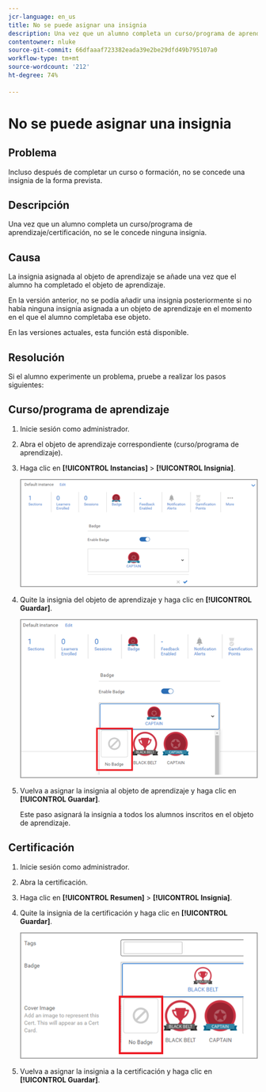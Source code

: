 ```yaml
---
jcr-language: en_us
title: No se puede asignar una insignia
description: Una vez que un alumno completa un curso/programa de aprendizaje/certificación, no se le concede ninguna insignia.
contentowner: nluke
source-git-commit: 66dfaaaf723382eada39e2be29dfd49b795107a0
workflow-type: tm+mt
source-wordcount: '212'
ht-degree: 74%

---
```




# No se puede asignar una insignia

## Problema

Incluso después de completar un curso o formación, no se concede una insignia de la forma prevista.

## Descripción

Una vez que un alumno completa un curso/programa de aprendizaje/certificación, no se le concede ninguna insignia.

## Causa

La insignia asignada al objeto de aprendizaje se añade una vez que el alumno ha completado el objeto de aprendizaje.

En la versión anterior, no se podía añadir una insignia posteriormente si no había ninguna insignia asignada a un objeto de aprendizaje en el momento en el que el alumno completaba ese objeto.

En las versiones actuales, esta función está disponible.

## Resolución

Si el alumno experimente un problema, pruebe a realizar los pasos siguientes:

## Curso/programa de aprendizaje

1. Inicie sesión como administrador.

1. Abra el objeto de aprendizaje correspondiente (curso/programa de aprendizaje).

1. Haga clic en **[!UICONTROL Instancias]** > **[!UICONTROL Insignia]**.

   ![](assets/view-a-badge.png)

1. Quite la insignia del objeto de aprendizaje y haga clic en **[!UICONTROL Guardar]**.

   ![](assets/remove-a-badge.png)

1. Vuelva a asignar la insignia al objeto de aprendizaje y haga clic en **[!UICONTROL Guardar]**.

   Este paso asignará la insignia a todos los alumnos inscritos en el objeto de aprendizaje.

## Certificación

1. Inicie sesión como administrador.
1. Abra la certificación.
1. Haga clic en **[!UICONTROL Resumen]** > **[!UICONTROL Insignia]**.
1. Quite la insignia de la certificación y haga clic en **[!UICONTROL Guardar]**.

   ![](assets/remove-a-badge-cert.png)

1. Vuelva a asignar la insignia a la certificación y haga clic en **[!UICONTROL Guardar]**.
